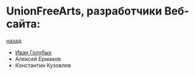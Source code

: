 # UnionFreeArts, разработчики Веб-сайта:
[назад]
* [Иван Голубых]
* Алексей Ермаков
* Константин Кузовлев

[назад]: <https://github.com/DarkenNav/UnionFreeArts/blob/master/README.md>
[Иван Голубых]: <https://github.com/DarkenNav/UnionFreeArts/blob/master/WebApp/ibg.md>
